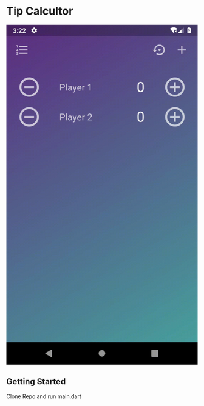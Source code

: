 # Tip Calcultor

![Android Flutter App](https://raw.githubusercontent.com/dumpcoder/Score-Keeper/master/sample.gif)
## Getting Started
Clone Repo and run main.dart
